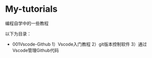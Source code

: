 # My-tutorials
编程自学中的一些教程

以下为目录：

* 001Vscode-Github
1）Vscode入门教程
2）git版本控制软件
3）通过Vscode管理Github代码
